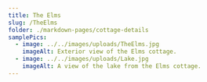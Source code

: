 ```yaml
---
title: The Elms
slug: /TheElms
folder: ./markdown-pages/cottage-details
samplePics:
  - image: ../../images/uploads/TheElms.jpg
    imageAlt: Exterior view of the Elms cottage.
  - image: ../../images/uploads/Lake.jpg
    imageAlt: A view of the lake from the Elms cottage.
---
```

